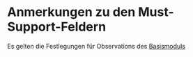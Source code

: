 # Anmerkungen zu den Must-Support-Feldern

Es gelten die Festlegungen für Observations des [Basismoduls](https://simplifier.net/guide/isik-basis-v4/ImplementationGuide-markdown-Datenobjekte-Datenobjekte_Observation?version=current#markdown-Observation-Observation_AnmerkungenZuDenMustSupportFeldern)